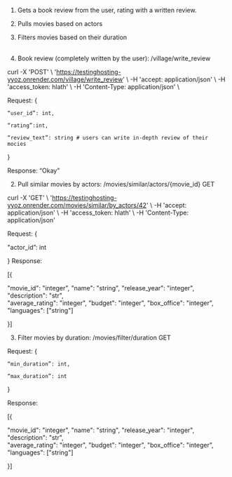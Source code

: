 1) Gets a book review from the user, rating with a written review.
2) Pulls movies based on actors
3) Filters movies based on their duration<br><br>





1) Book review (completely written by the user): /village/write_review  

curl -X 'POST' \ 'https://testinghosting-yyoz.onrender.com/village/write_review' \ -H 'accept: application/json' \ -H 'access_token: hlath' \ -H 'Content-Type: application/json' \ 

Request: { 

	“user_id”: int, 

	“rating”:int, 

	“review_text”: string # users can write in-depth review of their mocies 

} 

Response: “Okay” 

 

2) Pull similar movies by actors: /movies/similar/actors/{movie_id} GET 

curl -X 'GET' \ 'https://testinghosting-yyoz.onrender.com/movies/similar/by_actors/42' \ -H 'accept: application/json' \ -H 'access_token: hlath' \ -H 'Content-Type: application/json' 

Request: { 

"actor_id”: int	 

} 
Response: 

[{ 

"movie_id": "integer", 
  "name": "string", 
  "release_year": "integer", 
  "description": "str",  
  "average_rating": "integer", 
  "budget": "integer", 
  "box_office": "integer", 
  "languages": ["string"] 

	 

}] 

 

3) Filter movies  by duration: /movies/filter/duration GET 

Request: { 

	“min_duration”: int, 

	“max_duration”: int 

} 

 

Response:  

[{ 

"movie_id": "integer", 
  "name": "string", 
  "release_year": "integer", 
  "description": "str",  
  "average_rating": "integer", 
  "budget": "integer", 
  "box_office": "integer", 
  "languages": ["string"] 

	 

}] 
